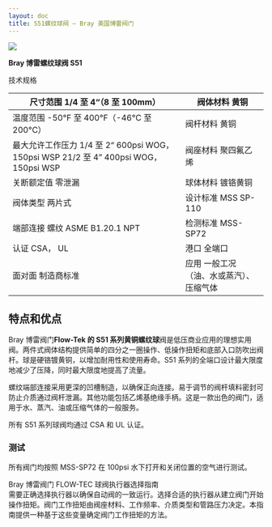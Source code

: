 ```yaml
---
layout: doc
title: S51螺纹球阀 – Bray 美国博雷阀门
---
```


![](/2022/12/download-4.png)

**Bray 博雷螺纹球阀 S51**

技术规格

| 尺寸范围 1/4 至 4“（8 至 100mm）                                                      | 阀体材料 黄铜                           |
| ------------------------------------------------------------------------------------- | --------------------------------------- |
| 温度范围 \-50°F 至 400°F（-46°C 至 200°C）                                            | 阀杆材料 黄铜                           |
| 最大允许工作压力 1/4 至 2“ 600psi WOG， 150psi WSP 21/2 至 4” 400psi WOG， 150psi WSP | 阀座材料 聚四氟乙烯                     |
| 关断额定值 零泄漏                                                                     | 球体材料 镀铬黄铜                       |
| 阀体类型 两片式                                                                       | 设计标准 MSS SP-110                     |
| 端部连接 螺纹 ASME B1.20.1 NPT                                                        | 检测标准 MSS-SP72                       |
| 认证 CSA， UL                                                                         | 港口 全端口                             |
| 面对面 制造商标准                                                                     | 应用 一般工况（油、水或蒸汽）、压缩气体 |

## 特点和优点

Bray 博雷阀门**Flow-Tek 的 S51 系列黄铜螺纹球**阀是低压商业应用的理想实用阀。两件式阀体结构提供简单的四分之一圈操作、低操作扭矩和底部入口防吹出阀杆。球是硬铬镀黄铜，以增加耐用性和使用寿命。S51 系列的全端口设计最大限度地减少了压降，同时最大限度地提高了流量。

螺纹端部连接采用更深的凹槽制造，以确保正向连接。易于调节的阀杆填料密封可防止介质通过阀杆泄漏。其他功能包括乙烯基绝缘手柄。这是一款出色的阀门，适用于水、蒸汽、油或压缩气体的一般服务。

所有 S51 系列球阀均通过 CSA 和 UL 认证。

### 测试

所有阀门均按照 MSS-SP72 在 100psi 水下打开和关闭位置的空气进行测试。

Bray 博雷阀门 FLOW-TEC 球阀执行器选择指南  
需要正确选择执行器以确保自动阀的一致运行。选择合适的执行器从建立阀门开始操作扭矩。阀门工作扭矩由阀座材料、工作频率、介质类型和管路压力决定。本指南提供一种基于这些变量确定阀门工作扭矩的方法。
